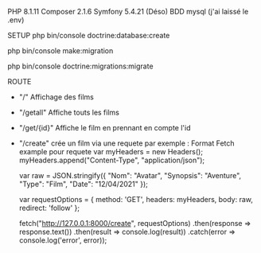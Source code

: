 
PHP 8.1.11
Composer 2.1.6
Symfony 5.4.21 (Déso)
BDD mysql (j'ai laissé le .env)


SETUP
php bin/console doctrine:database:create

php bin/console make:migration

php bin/console doctrine:migrations:migrate


ROUTE
- "/" Affichage des films
- "/getall" Affiche touts les films
- "/get/{id}" Affiche le film en prennant en compte l'id
- "/create" crée un film via une requete par exemple :
    Format Fetch example pour requete
    var myHeaders = new Headers();
    myHeaders.append("Content-Type", "application/json");

    var raw = JSON.stringify({
    "Nom": "Avatar",
    "Synopsis": "Aventure",
    "Type": "Film",
    "Date": "12/04/2021"
    });

    var requestOptions = {
    method: 'GET',
    headers: myHeaders,
    body: raw,
    redirect: 'follow'
    };

    fetch("http://127.0.0.1:8000/create", requestOptions)
    .then(response => response.text())
    .then(result => console.log(result))
    .catch(error => console.log('error', error));

